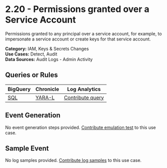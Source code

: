 # 2.20 - Permissions granted over a Service Account
Permissions granted to any principal over a service account, for example, to impersonate a
service account or create keys for that service account.


**Category:** IAM, Keys & Secrets Changes
</br>
**Use Cases:** Detect, Audit
</br>
**Data Sources:** Audit Logs - Admin Activity
</br>



## Queries or Rules
BigQuery | Chronicle | Log Analytics
--- | --- | ---
[SQL](../../backends/bigquery/sql/2_20_permissions_granted_over_SA.sql) | [YARA-L](../../backends/chronicle/yaral/2_20_permissions_granted_over_SA.yaral) | [Contribute query](../../CONTRIBUTING.md)

## Event Generation
No event generation steps provided. [Contribute emulation test](../../CONTRIBUTING.md) to this use case.

## Sample Event
No log samples provided. [Contribute log samples](../../CONTRIBUTING.md) to this use case.


